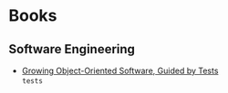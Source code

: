 # Books

## Software Engineering

- [Growing Object-Oriented Software, Guided by Tests](https://www.amazon.co.uk/dp/0321503627/ref=wl_it_dp_o_pd_nS_ttl)  
  `tests`
